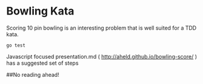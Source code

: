 # Bowling Kata

Scoring 10 pin bowling is an interesting problem that is well suited for a TDD kata.


`go test`

Javascript focused presentation.md ( http://aheld.github.io/bowling-score/ ) has a suggested set of steps

##No reading ahead!